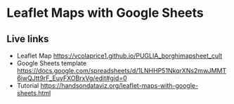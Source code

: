 # Leaflet Maps with Google Sheets
## Live links
- Leaflet Map https://vcolaprice1.github.io/PUGLIA_borghimapsheet_cult
- Google Sheets template https://docs.google.com/spreadsheets/d/1LNHHP51NkqrXNs2mwJMMT6iwQJtt9rF_EuyFXOBrxVg/edit#gid=0
- Tutorial https://handsondataviz.org/leaflet-maps-with-google-sheets.html
